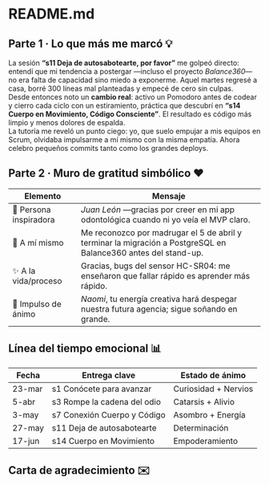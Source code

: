 # README.md

## Parte 1 · Lo que más me marcó 💡  
La sesión **“s11 Deja de autosabotearte, por favor”** me golpeó directo: entendí que mi tendencia a postergar —incluso el proyecto *Balance360*— no era falta de capacidad sino miedo a exponerme. Aquel martes regresé a casa, borré 300 líneas mal planteadas y empecé de cero sin culpas.  
Desde entonces noto un **cambio real**: activo un Pomodoro antes de codear y cierro cada ciclo con un estiramiento, práctica que descubrí en **“s14 Cuerpo en Movimiento, Código Consciente”**. El resultado es código más limpio y menos dolores de espalda.  
La tutoría me reveló un punto ciego: yo, que suelo empujar a mis equipos en Scrum, olvidaba impulsarme a mí mismo con la misma empatía. Ahora celebro pequeños commits tanto como los grandes deploys.

## Parte 2 · Muro de gratitud simbólico ❤️  
| Elemento | Mensaje |
|----------|---------|
| 👤 Persona inspiradora | *Juan León* —gracias por creer en mi app odontológica cuando ni yo veía el MVP claro. |
| 🧠 A mí mismo | Me reconozco por madrugar el 5 de abril y terminar la migración a PostgreSQL en Balance360 antes del stand-up. |
| ✨ A la vida/proceso | Gracias, bugs del sensor HC-SR04: me enseñaron que fallar rápido es aprender más rápido. |
| 🌱 Impulso de ánimo | *Naomi*, tu energía creativa hará despegar nuestra futura agencia; sigue soñando en grande. |

## Línea del tiempo emocional 📊  
| Fecha | Entrega clave | Estado de ánimo |
|-------|---------------|-----------------|
| 23-mar | s1 Conócete para avanzar | Curiosidad + Nervios |
| 5-abr  | s3 Rompe la cadena del odio | Catarsis + Alivio |
| 3-may  | s7 Conexión Cuerpo y Código | Asombro + Energía |
| 27-may | s11 Deja de autosabotearte | Determinación |
| 17-jun | s14 Cuerpo en Movimiento | Empoderamiento |

## Carta de agradecimiento ✉️  
